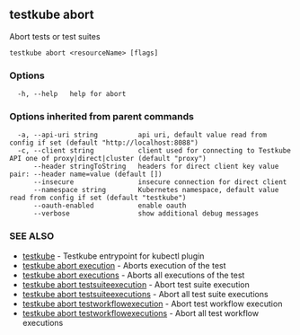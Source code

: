 <head>
  <meta name="docsearch:indexPrefix" content="reference-doc" />
</head>

## testkube abort

Abort tests or test suites

```
testkube abort <resourceName> [flags]
```

### Options

```
  -h, --help   help for abort
```

### Options inherited from parent commands

```
  -a, --api-uri string          api uri, default value read from config if set (default "http://localhost:8088")
  -c, --client string           client used for connecting to Testkube API one of proxy|direct|cluster (default "proxy")
      --header stringToString   headers for direct client key value pair: --header name=value (default [])
      --insecure                insecure connection for direct client
      --namespace string        Kubernetes namespace, default value read from config if set (default "testkube")
      --oauth-enabled           enable oauth
      --verbose                 show additional debug messages
```

### SEE ALSO

- [testkube](testkube.md) - Testkube entrypoint for kubectl plugin
- [testkube abort execution](testkube_abort_execution.md) - Aborts execution of the test
- [testkube abort executions](testkube_abort_executions.md) - Aborts all executions of the test
- [testkube abort testsuiteexecution](testkube_abort_testsuiteexecution.md) - Abort test suite execution
- [testkube abort testsuiteexecutions](testkube_abort_testsuiteexecutions.md) - Abort all test suite executions
- [testkube abort testworkflowexecution](testkube_abort_testworkflowexecution.md) - Abort test workflow execution
- [testkube abort testworkflowexecutions](testkube_abort_testworkflowexecutions.md) - Abort all test workflow executions
